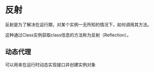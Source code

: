 # 反射
反射是为了解决在运行期，对某个实例一无所知的情况下，如何调用其方法。

这种通过Class实例获取class信息的方法称为反射（Reflection）。

## 动态代理
可以用来在运行时动态实现接口并创建实例对象

